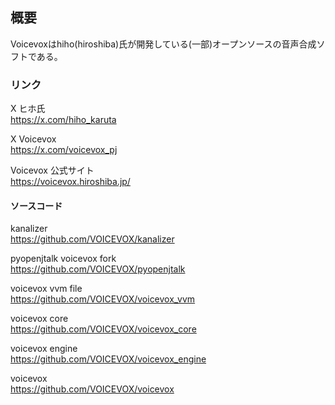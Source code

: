 ## 概要
Voicevoxはhiho(hiroshiba)氏が開発している(一部)オープンソースの音声合成ソフトである。

### リンク
X ヒホ氏  
https://x.com/hiho_karuta

X Voicevox  
https://x.com/voicevox_pj

Voicevox 公式サイト  
https://voicevox.hiroshiba.jp/

#### ソースコード
kanalizer  
https://github.com/VOICEVOX/kanalizer

pyopenjtalk voicevox fork  
https://github.com/VOICEVOX/pyopenjtalk

voicevox vvm file  
https://github.com/VOICEVOX/voicevox_vvm

voicevox core  
https://github.com/VOICEVOX/voicevox_core

voicevox engine  
https://github.com/VOICEVOX/voicevox_engine

voicevox  
https://github.com/VOICEVOX/voicevox